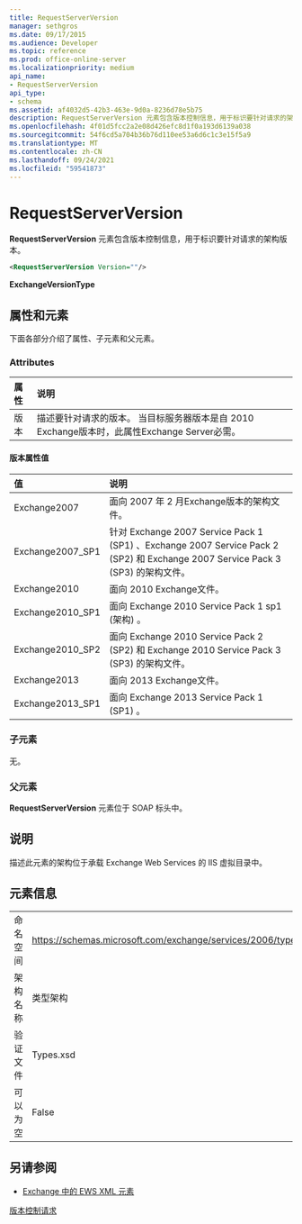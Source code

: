 ```yaml
---
title: RequestServerVersion
manager: sethgros
ms.date: 09/17/2015
ms.audience: Developer
ms.topic: reference
ms.prod: office-online-server
ms.localizationpriority: medium
api_name:
- RequestServerVersion
api_type:
- schema
ms.assetid: af4032d5-42b3-463e-9d0a-8236d78e5b75
description: RequestServerVersion 元素包含版本控制信息，用于标识要针对请求的架构版本。
ms.openlocfilehash: 4f01d5fcc2a2e08d426efc8d1f0a193d6139a038
ms.sourcegitcommit: 54f6cd5a704b36b76d110ee53a6d6c1c3e15f5a9
ms.translationtype: MT
ms.contentlocale: zh-CN
ms.lasthandoff: 09/24/2021
ms.locfileid: "59541873"
---
```

# <a name="requestserverversion"></a>RequestServerVersion

**RequestServerVersion** 元素包含版本控制信息，用于标识要针对请求的架构版本。 
  
```XML
<RequestServerVersion Version=""/>
```

 **ExchangeVersionType**
## <a name="attributes-and-elements"></a>属性和元素

下面各部分介绍了属性、子元素和父元素。
  
### <a name="attributes"></a>Attributes

|**属性**|**说明**|
|:-----|:-----|
|版本  <br/> |描述要针对请求的版本。 当目标服务器版本是自 2010 Exchange版本时，此属性Exchange Server必需。  <br/> |
   
#### <a name="version-attribute-values"></a>版本属性值

|**值**|**说明**|
|:-----|:-----|
|Exchange2007  <br/> |面向 2007 年 2 月Exchange版本的架构文件。  <br/> |
|Exchange2007_SP1  <br/> |针对 Exchange 2007 Service Pack 1 (SP1) 、Exchange 2007 Service Pack 2 (SP2) 和 Exchange 2007 Service Pack 3 (SP3) 的架构文件。  <br/> |
|Exchange2010  <br/> |面向 2010 Exchange文件。  <br/> |
|Exchange2010_SP1  <br/> |面向 Exchange 2010 Service Pack 1 sp1 (架构) 。  <br/> |
|Exchange2010_SP2  <br/> |面向 Exchange 2010 Service Pack 2 (SP2) 和 Exchange 2010 Service Pack 3 (SP3) 的架构文件。  <br/> |
|Exchange2013  <br/> |面向 2013 Exchange文件。  <br/> |
|Exchange2013_SP1  <br/> |面向 Exchange 2013 Service Pack 1 (SP1) 。  <br/> |
   
### <a name="child-elements"></a>子元素

无。
  
### <a name="parent-elements"></a>父元素

**RequestServerVersion** 元素位于 SOAP 标头中。 
  
## <a name="remarks"></a>说明

描述此元素的架构位于承载 Exchange Web Services 的 IIS 虚拟目录中。
  
## <a name="element-information"></a>元素信息

|||
|:-----|:-----|
|命名空间  <br/> |https://schemas.microsoft.com/exchange/services/2006/types  <br/> |
|架构名称  <br/> |类型架构  <br/> |
|验证文件  <br/> |Types.xsd  <br/> |
|可以为空  <br/> |False  <br/> |
   
## <a name="see-also"></a>另请参阅



- [Exchange 中的 EWS XML 元素](ews-xml-elements-in-exchange.md)


[版本控制请求](https://msdn.microsoft.com/library/76877b0a-d2e5-4c74-9295-7b445a41d46a%28Office.15%29.aspx)

